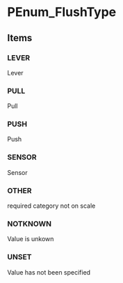 # PEnum_FlushType

## Items

### LEVER
Lever

### PULL
Pull

### PUSH
Push

### SENSOR
Sensor

### OTHER
required category not on scale

### NOTKNOWN
Value is unkown

### UNSET
Value has not been specified
